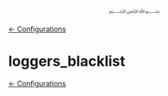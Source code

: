 <p align=center>
   ﷽
</p>

[← Configurations](/docs/CONFIGURATION.md)

# loggers_blacklist


[← Configurations](/docs/CONFIGURATION.md)

